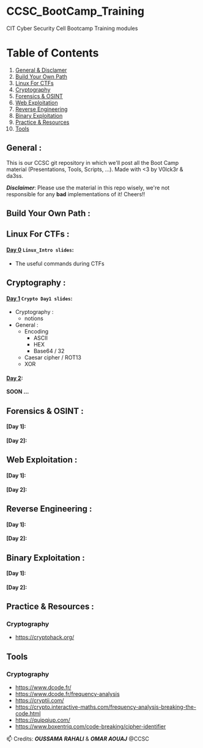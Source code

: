 # CCSC_BootCamp_Training
CIT Cyber Security Cell Bootcamp Training modules


# Table of Contents
1. [General & Disclamer](#general)
2. [Build Your Own Path](#build)
3. [Linux For CTFs](#linux)
4. [Cryptography](#crypto)
5. [Forensics & OSINT](#osint)
6. [Web Exploitation](#web)
7. [Reverse Engineering](#rev)
8. [Binary Exploitation](#pwn)
9. [Practice & Resources](#practice)
10. [Tools](#tools)

## General :<a name="general" />
This is our CCSC git repository in which we'll post all the Boot Camp material (Presentations, Tools, Scripts, ...).
Made with <3 by V0lck3r & da3ss.

***Disclaimer***: 
Please use the material in this repo wisely, we're not responsible for any **bad** implementations of it! Cheers!!

## Build Your Own Path :<a name="build" />

## Linux For CTFs :<a name="linux" />
#### [Day 0](https://github.com/v0lck3r/CCSC_BootCamp_Training/tree/main/Linux_Intro) `Linux_Intro slides`:

- The useful commands during CTFs

## Cryptography :<a name="crypto" />
#### [Day 1](https://github.com/v0lck3r/CCSC_BootCamp_Training/tree/main/Crypto/Day1) `Crypto Day1 slides`:

- Cryptography :
    - notions
- General :
    - Encoding
      - ASCII
      - HEX
      - Base64 / 32
    - Caesar cipher / ROT13
    - XOR

#### [Day 2]():

**SOON ...**

## Forensics & OSINT :<a name="osint" />
#### [Day 1]:
#### [Day 2]:
## Web Exploitation :<a name="web" />
#### [Day 1]:
#### [Day 2]:

## Reverse Engineering :<a name="rev" />
#### [Day 1]:
#### [Day 2]:
## Binary Exploitation :<a name="pwn" />
#### [Day 1]:
#### [Day 2]:


## Practice & Resources :<a name="practice" />

### Cryptography
-   https://cryptohack.org/


## Tools <a name="tools" />

### Cryptography
- https://www.dcode.fr/
- https://www.dcode.fr/frequency-analysis
- https://cryptii.com/
- https://crypto.interactive-maths.com/frequency-analysis-breaking-the-code.html
- https://quipqiup.com/
- https://www.boxentriq.com/code-breaking/cipher-identifier




📫 Credits: 
***OUSSAMA RAHALI*** & ***OMAR AOUAJ*** @CCSC
